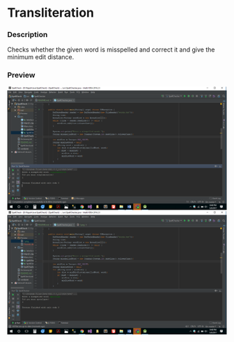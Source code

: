 # Transliteration

### Description

Checks whether the given word is misspelled and correct it and give the minimum edit distance.

### Preview

![Preview 1](./preview/1.png)
![Preview 2](./preview/2.png)
